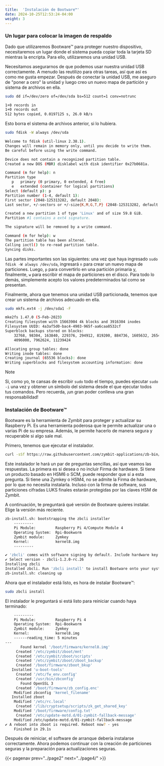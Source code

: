 ```yaml
---
title:  'Instalación de Bootware™'
date: 2024-10-25T12:53:24-04:00
weight: 3
---
```


### Un lugar para colocar la imagen de respaldo

Dado que utilizaremos Bootware™ para proteger nuestro dispositivo, necesitaremos un lugar donde el sistema pueda copiar toda la tarjeta SD mientras la encripta. Para ello, utilizaremos una unidad USB.

Necesitamos asegurarnos de que podemos usar nuestra unidad USB correctamente. A menudo las reutilizo para otras tareas, así que así es como me gusta empezar. Después de conectar la unidad USB, me aseguro de "poner a cero" la unidad y luego creo un nuevo mapa de partición y sistema de archivos en ella.

```bash
sudo dd if=/dev/zero of=/dev/sda bs=512 count=1 conv=notrunc
```
```bash
1+0 records in
1+0 records out
512 bytes copied, 0.0197125 s, 26.0 kB/s
```

Esto borra el sistema de archivos anterior, si lo hubiera.

```bash
sudo fdisk -W always /dev/sda
```
```bash
Welcome to fdisk (util-linux 2.38.1).
Changes will remain in memory only, until you decide to write them.
Be careful before using the write command.

Device does not contain a recognized partition table.
Created a new DOS (MBR) disklabel with disk identifier 0x27b0681a.

Command (m for help): n
Partition type
   p   primary (0 primary, 0 extended, 4 free)
   e   extended (container for logical partitions)
Select (default p): p
Partition number (1-4, default 1):
First sector (2048-125313282, default 2048):
Last sector, +/-sectors or +/-size{K,M,G,T,P} (2048-125313282, default 125313282):

Created a new partition 1 of type 'Linux' and of size 59.8 GiB.
Partition #1 contains a ext4 signature.

The signature will be removed by a write command.

Command (m for help): w
The partition table has been altered.
Calling ioctl() to re-read partition table.
Syncing disks.
```

Las partes importantes son las siguientes: una vez que haya ingresado `sudo fdisk -W always /dev/sda`, ingresará `n` para crear un nuevo mapa de particiones. Luego, `p` para convertirlo en una partición primaria y, finalmente, `w` para escribir el mapa de particiones en el disco. Para todo lo demás, simplemente acepto los valores predeterminados tal como se presentan.

Finalmente, ahora que tenemos una unidad USB particionada, tenemos que crear un sistema de archivos adecuado en ella.

```bash
sudo mkfs.ext4 -j /dev/sda1 -F
```
```bash
mke2fs 1.47.0 (5-Feb-2023)
Creating filesystem with 15663904 4k blocks and 3916304 inodes
Filesystem UUID: 4a3af5d0-bac4-4903-965f-aa6caa8532cf
Superblock backups stored on blocks:
	32768, 98304, 163840, 229376, 294912, 819200, 884736, 1605632, 2654208,
	4096000, 7962624, 11239424

Allocating group tables: done
Writing inode tables: done
Creating journal (65536 blocks): done
Writing superblocks and filesystem accounting information: done
```

> [!NOTE]
> Si, como yo, te cansas de escribir `sudo` todo el tiempo, puedes ejecutar `sudo -i` una vez y obtener un símbolo del sistema desde el que ejecutar todos tus comandos. Pero recuerda, ¡un gran poder conlleva una gran responsabilidad!

### Instalación de Bootware™

Bootware es la herramienta de Zymbit para proteger y actualizar su Raspberry Pi. Es una herramienta poderosa que le permite actualizar una o varias Pi de su empresa. Además, le permite hacerlo de manera segura y recuperable si algo sale mal.

Primero, tenemos que ejecutar el instalador.

```bash
curl -sSf https://raw.githubusercontent.com/zymbit-applications/zb-bin/main/install.sh | sudo bash
```

Este instalador le hará un par de preguntas sencillas, así que veamos las respuestas. La primera es si desea o no incluir Firma de hardware. Si tiene un producto basado en HSM6 o SCM, puede responder que sí a esta pregunta. Si tiene una Zymkey o HSM4, no se admite la Firma de hardware, por lo que no necesita instalarla. Incluso con la firma de software, sus particiones cifradas LUKS finales estarán protegidas por las claves HSM de Zymbit.

A continuación, te preguntará qué versión de Bootware quieres instalar. Elige la versión más reciente.

```bash
zb-install.sh: bootstrapping the zbcli installer
	---------
	Pi Module:         Raspberry Pi 4/Compute Module 4
	Operating System:  Rpi-Bookworm
	Zymbit module:     Zymkey
	Kernel:            kernel8.img
	---------

✔ 'zbcli' comes with software signing by default. Include hardware key signing? (Requires SCM or HSM6) · No
✔ Select version · zbcli-1.2.0-rc.26
Installing zbcli
Installed zbcli. Run 'zbcli install' to install Bootware onto your system or 'zbcli --help' for more options.
zb-install.sh: cleaning up
```

Ahora que el instalador está listo, es hora de instalar Bootware™:

```bash
sudo zbcli install
```

El instalador le preguntará si está listo para reiniciar cuando haya terminado:

```bash
	---------
	Pi Module:         Raspberry Pi 4
	Operating System:  Rpi-Bookworm
	Zymbit module:     Zymkey
	Kernel:            kernel8.img
	------reading_time: 5 minutes
---
       Found kernel '/boot/firmware/kernel8.img'
     Created '/etc/zymbit/zboot/mnt'
     Created '/etc/zymbit/zboot/scripts'
     Created '/etc/zymbit/zboot/zboot_backup'
     Created '/boot/firmware/zboot_bkup'
   Installed 'u-boot-tools'
     Created '/etc/fw_env.config'
     Created '/usr/bin/zbconfig'
       Found OpenSSL 3
     Created '/boot/firmware/zb_config.enc'
    Modified zbconfig 'kernel_filename'
   Installed zboot
    Modified '/etc/rc.local'
     Created '/lib/cryptsetup/scripts/zk_get_shared_key'
    Modified '/boot/firmware/config.txt'
     Created '/etc/update-motd.d/01-zymbit-fallback-message'
    Modified /etc/update-motd.d/01-zymbit-fallback-message
✔ A reboot into zboot is required. Reboot now? · yes
    Finished in 29.1s
```

Después de reiniciar, el software de arranque debería instalarse correctamente. Ahora podemos continuar con la creación de particiones seguras y la preparación para actualizaciones seguras.

{{< pagenav prev="../page2" next="../page4/" >}}

